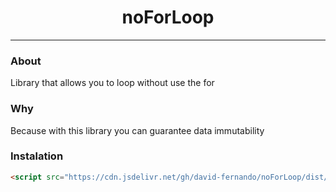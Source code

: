 <h1 align="center">noForLoop</h1>

---

### About
Library that allows you to loop without use the for

### Why
Because with this library you can guarantee data immutability

### Instalation
```html
<script src="https://cdn.jsdelivr.net/gh/david-fernando/noForLoop/dist/noforloop.js"></script>
```
